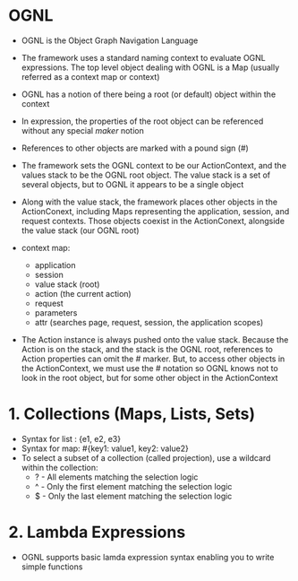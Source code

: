# OGNL
* OGNL is the Object Graph Navigation Language
* The framework uses a standard naming context to evaluate OGNL expressions. The top level object dealing with OGNL is a Map (usually referred as a context map or context)
* OGNL has a notion of there being a root (or default) object within the context
* In expression, the properties of the root object can be referenced without any special *maker* notion
* References to other objects are marked with a pound sign (#)

* The framework sets the OGNL context to be our ActionContext, and the values stack to be the OGNL root object. The value stack is a set of several objects, but to OGNL it appears to be a single object
* Along with the value stack, the framework places other objects in the ActionConext, including Maps representing the application, session, and request contexts. Those objects coexist in the ActionConext, alongside the value stack (our OGNL root)
* context map:
	* application
	* session
	* value stack (root)
	* action (the current action)
	* request
	* parameters
	* attr (searches page, request, session, the application scopes)

* The Action instance is always pushed onto the value stack. Because the Action is on the stack, and the stack is the OGNL root, references to Action properties can omit the # marker. But, to access other objects in the ActionContext, we must use the # notation so OGNL knows not to look in the root object, but for some other object in the ActionContext

# 1. Collections (Maps, Lists, Sets)
* Syntax for list : {e1, e2, e3}
* Syntax for map: #{key1: value1, key2: value2}
* To select a subset of a collection (called projection), use a wildcard within the collection:
	* ? - All elements matching the selection logic
	* ^ - Only the first element matching the selection logic
	* $ - Only the last element matching the selection logic

# 2. Lambda Expressions
* OGNL supports basic lamda expression syntax enabling you to write simple functions


